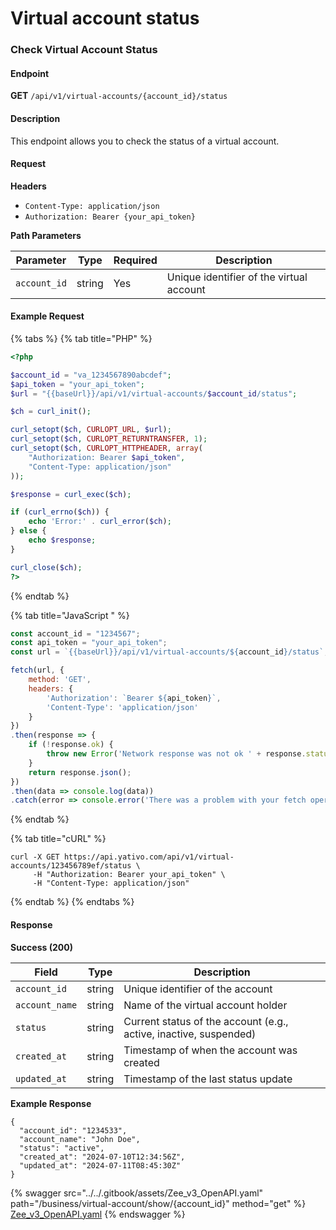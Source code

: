 # Virtual account status

### Check Virtual Account Status

#### Endpoint

**GET** `/api/v1/virtual-accounts/{account_id}/status`

#### Description

This endpoint allows you to check the status of a virtual account.

#### Request

**Headers**

* `Content-Type: application/json`
* `Authorization: Bearer {your_api_token}`

**Path Parameters**

| Parameter    | Type   | Required | Description                              |
| ------------ | ------ | -------- | ---------------------------------------- |
| `account_id` | string | Yes      | Unique identifier of the virtual account |

#### Example Request

{% tabs %}
{% tab title="PHP" %}
```php
<?php

$account_id = "va_1234567890abcdef";
$api_token = "your_api_token";
$url = "{{baseUrl}}/api/v1/virtual-accounts/$account_id/status";

$ch = curl_init();

curl_setopt($ch, CURLOPT_URL, $url);
curl_setopt($ch, CURLOPT_RETURNTRANSFER, 1);
curl_setopt($ch, CURLOPT_HTTPHEADER, array(
    "Authorization: Bearer $api_token",
    "Content-Type: application/json"
));

$response = curl_exec($ch);

if (curl_errno($ch)) {
    echo 'Error:' . curl_error($ch);
} else {
    echo $response;
}

curl_close($ch);
?>

```
{% endtab %}

{% tab title="JavaScript " %}
```javascript
const account_id = "1234567";
const api_token = "your_api_token";
const url = `{{baseUrl}}/api/v1/virtual-accounts/${account_id}/status`;

fetch(url, {
    method: 'GET',
    headers: {
        'Authorization': `Bearer ${api_token}`,
        'Content-Type': 'application/json'
    }
})
.then(response => {
    if (!response.ok) {
        throw new Error('Network response was not ok ' + response.statusText);
    }
    return response.json();
})
.then(data => console.log(data))
.catch(error => console.error('There was a problem with your fetch operation:', error));

```
{% endtab %}

{% tab title="cURL" %}
```markup
curl -X GET https://api.yativo.com/api/v1/virtual-accounts/123456789ef/status \
     -H "Authorization: Bearer your_api_token" \
     -H "Content-Type: application/json"

```
{% endtab %}
{% endtabs %}

#### Response

**Success (200)**

| Field          | Type   | Description                                                       |
| -------------- | ------ | ----------------------------------------------------------------- |
| `account_id`   | string | Unique identifier of the account                                  |
| `account_name` | string | Name of the virtual account holder                                |
| `status`       | string | Current status of the account (e.g., active, inactive, suspended) |
| `created_at`   | string | Timestamp of when the account was created                         |
| `updated_at`   | string | Timestamp of the last status update                               |

**Example Response**

```
{
  "account_id": "1234533",
  "account_name": "John Doe",
  "status": "active",
  "created_at": "2024-07-10T12:34:56Z",
  "updated_at": "2024-07-11T08:45:30Z"
}

```



{% swagger src="../../.gitbook/assets/Zee_v3_OpenAPI.yaml" path="/business/virtual-account/show/{account_id}" method="get" %}
[Zee_v3_OpenAPI.yaml](../../.gitbook/assets/Zee_v3_OpenAPI.yaml)
{% endswagger %}

